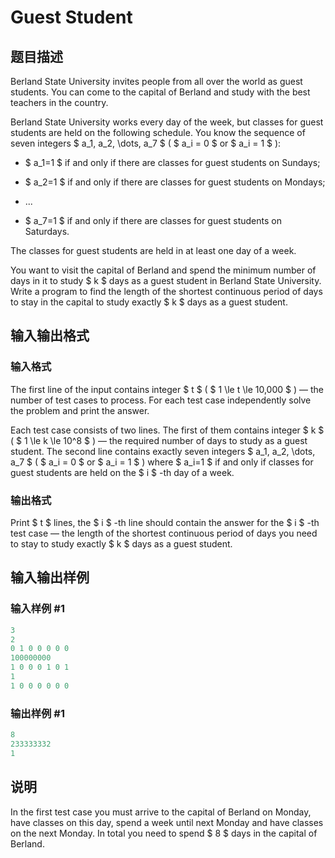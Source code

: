 # Guest Student

## 题目描述

Berland State University invites people from all over the world as guest students. You can come to the capital of Berland and study with the best teachers in the country.

Berland State University works every day of the week, but classes for guest students are held on the following schedule. You know the sequence of seven integers $ a_1, a_2, \dots, a_7 $ ( $ a_i = 0 $ or $ a_i = 1 $ ):

- $ a_1=1 $ if and only if there are classes for guest students on Sundays;

- $ a_2=1 $ if and only if there are classes for guest students on Mondays;

- ...

- $ a_7=1 $ if and only if there are classes for guest students on Saturdays.

The classes for guest students are held in at least one day of a week.

You want to visit the capital of Berland and spend the minimum number of days in it to study $ k $ days as a guest student in Berland State University. Write a program to find the length of the shortest continuous period of days to stay in the capital to study exactly $ k $ days as a guest student.

## 输入输出格式

### 输入格式

The first line of the input contains integer $ t $ ( $ 1 \le t \le 10\,000 $ ) — the number of test cases to process. For each test case independently solve the problem and print the answer.

Each test case consists of two lines. The first of them contains integer $ k $ ( $ 1 \le k \le 10^8 $ ) — the required number of days to study as a guest student. The second line contains exactly seven integers $ a_1, a_2, \dots, a_7 $ ( $ a_i = 0 $ or $ a_i = 1 $ ) where $ a_i=1 $ if and only if classes for guest students are held on the $ i $ -th day of a week.

### 输出格式

Print $ t $ lines, the $ i $ -th line should contain the answer for the $ i $ -th test case — the length of the shortest continuous period of days you need to stay to study exactly $ k $ days as a guest student.

## 输入输出样例

### 输入样例 #1

```cpp
3
2
0 1 0 0 0 0 0
100000000
1 0 0 0 1 0 1
1
1 0 0 0 0 0 0

```
### 输出样例 #1

```cpp
8
233333332
1

```
## 说明

In the first test case you must arrive to the capital of Berland on Monday, have classes on this day, spend a week until next Monday and have classes on the next Monday. In total you need to spend $ 8 $ days in the capital of Berland.

